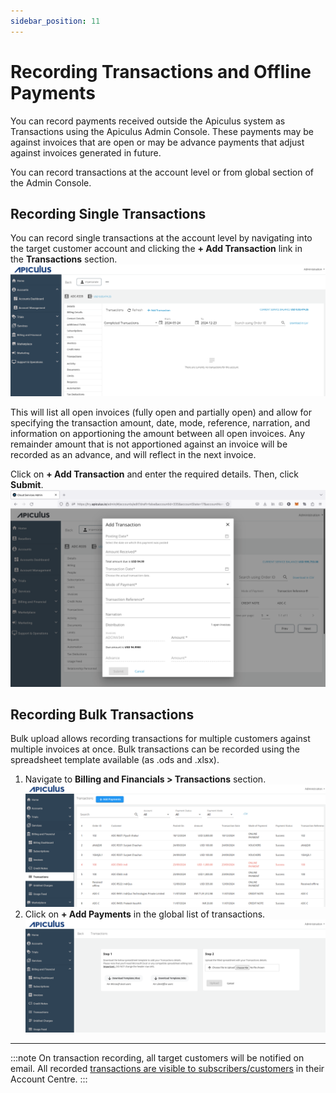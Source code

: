 ```yaml
---
sidebar_position: 11
---
```

# Recording Transactions and Offline Payments

You can record payments received outside the Apiculus system as Transactions using the Apiculus Admin Console. These payments may be against invoices that are open or may be advance payments that adjust against invoices generated in future.

You can record transactions at the account level or from global section of the Admin Console.
## Recording Single Transactions

You can record single transactions at the account level by navigating into the target customer account and clicking the **+ Add Transaction** link in the **Transactions** section.![Transaction](img/Transaction3.png)

This will list all open invoices (fully open and partially open) and allow for specifying the transaction amount, date, mode, reference, narration, and information on apportioning the amount between all open invoices. Any remainder amount that is not apportioned against an invoice will be recorded as an advance, and will reflect in the next invoice.

Click on **+ Add Transaction** and enter the required details. Then, click **Submit**.
![Recording Transactions](img/RecordingTransactions.png)

## Recording Bulk Transactions

Bulk upload allows recording transactions for multiple customers against multiple invoices at once. Bulk transactions can be recorded using the spreadsheet template available (as .ods and .xlsx).

 1. Navigate to **Billing and Financials > Transactions** section. ![Transaction](img/Transaction1.png)
 2. Click on **+ Add Payments** in the global list of transactions. ![Transaction](img/Transaction2.png)

---

:::note
On transaction recording, all target customers will be notified on email. All recorded [transactions are visible to subscribers/customers](/docs/Subscribers/AccountCentre/WalletandTransactions) in their Account Centre.
:::





